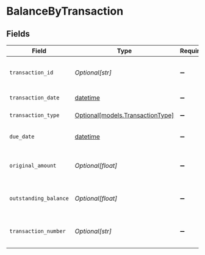 # BalanceByTransaction


## Fields

| Field                                                                        | Type                                                                         | Required                                                                     | Description                                                                  | Example                                                                      |
| ---------------------------------------------------------------------------- | ---------------------------------------------------------------------------- | ---------------------------------------------------------------------------- | ---------------------------------------------------------------------------- | ---------------------------------------------------------------------------- |
| `transaction_id`                                                             | *Optional[str]*                                                              | :heavy_minus_sign:                                                           | Unique identifier for the transaction.                                       | INV-1001                                                                     |
| `transaction_date`                                                           | [datetime](https://docs.python.org/3/library/datetime.html#datetime-objects) | :heavy_minus_sign:                                                           | Date of the transaction.                                                     | 2024-01-15                                                                   |
| `transaction_type`                                                           | [Optional[models.TransactionType]](../models/transactiontype.md)             | :heavy_minus_sign:                                                           | Type of the transaction.                                                     | invoice                                                                      |
| `due_date`                                                                   | [datetime](https://docs.python.org/3/library/datetime.html#datetime-objects) | :heavy_minus_sign:                                                           | Due date of the transaction.                                                 | 2024-02-15                                                                   |
| `original_amount`                                                            | *Optional[float]*                                                            | :heavy_minus_sign:                                                           | Original amount of the transaction.                                          | 1000                                                                         |
| `outstanding_balance`                                                        | *Optional[float]*                                                            | :heavy_minus_sign:                                                           | Outstanding balance of the transaction.                                      | 800                                                                          |
| `transaction_number`                                                         | *Optional[str]*                                                              | :heavy_minus_sign:                                                           | Transaction number of the transaction.                                       | INV-1001                                                                     |